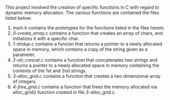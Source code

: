 This project involved the creation of specific functions in C with regard to dynamic memory allocation. The various functions are contained the files listed below:

1. *main.h* contains the prototypes for the functions listed in the files herein.
2. *0-create_array.c* contains a function that creates an array of chars, and initializes it with a specific char.
3. *1-strdup.c* contains a funcion that returns a pointer to a newly allocated space in memory, which contains a copy of the string given as a parameter.
4. *2-str_concat.c* contains a function that concatenates two strings and returns a pointer to a newly allocated space in memory containing the contents of the 1st and 2nd strings.
5. *3-alloc_grid.c* contains a function that creates a two dimensional array of integers.
6. *4-free_grid.c* contains a function that frees the memory allocated via alloc_grid() function created in file *3-alloc_grid.c*.
